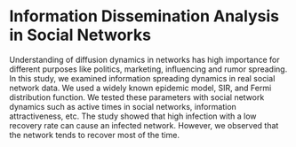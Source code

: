 # Information Dissemination Analysis in Social Networks

Understanding of diffusion dynamics in networks has high importance for different purposes like politics, marketing, 
influencing and rumor spreading. In this study, we examined information spreading dynamics in real social network data.
We used a widely known epidemic model, SIR, and Fermi distribution function. We tested these parameters with social 
network dynamics such as active times in social networks, information attractiveness, etc. The study showed that high 
infection with a low recovery rate can cause an infected network. However, we observed that the network tends to 
recover most of the time.